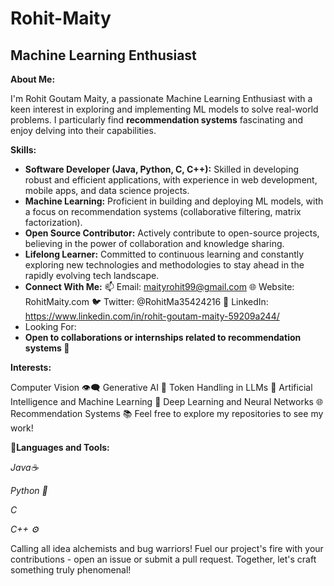 # Rohit-Maity

## Machine Learning Enthusiast 

**About Me:**

I'm Rohit Goutam Maity, a passionate Machine Learning Enthusiast with a keen interest in exploring and implementing ML models to solve real-world problems. I particularly find **recommendation systems** fascinating and enjoy delving into their capabilities.

**Skills:**

* **Software Developer (Java, Python, C, C++):** Skilled in developing robust and efficient applications, with experience in web development, mobile apps, and data science projects.
* **Machine Learning:** Proficient in building and deploying ML models, with a focus on recommendation systems (collaborative filtering, matrix factorization).
* **Open Source Contributor:** Actively contribute to open-source projects, believing in the power of collaboration and knowledge sharing.
* **Lifelong Learner:** Committed to continuous learning and constantly exploring new technologies and methodologies to stay ahead in the rapidly evolving tech landscape.
* **Connect With Me:** 📫 Email: maityrohit99@gmail.com 🌐 Website: RohitMaity.com 🐦 Twitter: @RohitMa35424216 💼 LinkedIn: https://www.linkedin.com/in/rohit-goutam-maity-59209a244/
* Looking For:
* **Open to collaborations or internships related to recommendation systems 🤝**

**Interests:**

Computer Vision 👁️‍🗨️
Generative AI 🎨
Token Handling in LLMs 🤖
Artificial Intelligence and Machine Learning 🧠
Deep Learning and Neural Networks 🌐
Recommendation Systems 📚
Feel free to explore my repositories to see my work!

**🔧Languages and Tools:**

*Java☕️*

*Python 🐍*

*C*

*C++ ⚙️*

Calling all idea alchemists and bug warriors!  Fuel our project's fire with your contributions - open an issue or submit a pull request. Together, let's craft something truly phenomenal!

 



